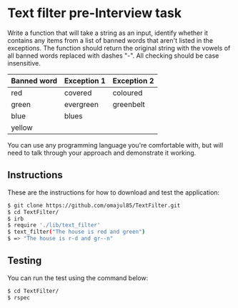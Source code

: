 Text filter pre-Interview task
==============================

Write a function that will take a string as an input, identify whether it contains any items from a list of banned words that aren't listed in the exceptions. The function should return the original string with the vowels of all banned words replaced with dashes "-".  All checking should be case insensitive.

Banned word |	Exception 1 | Exception 2
--- | --- | ---
red | covered | coloured
green | evergreen | greenbelt
blue | blues | 	
yellow | | 		

You can use any programming language you're comfortable with, but will need to talk through your approach and demonstrate it working.

Instructions
------------
These are the instructions for how to download and test the application:

```sh
$ git clone https://github.com/omajul85/TextFilter.git
$ cd TextFilter/
$ irb
$ require './lib/text_filter'
$ text_filter("The house is red and green")
$ => "The house is r-d and gr--n"
```
Testing
-------

You can run the test using the command below:

```sh
$ cd TextFilter/
$ rspec
```